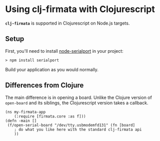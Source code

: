 # Using clj-firmata with Clojurescript

**`clj-firmata`** is supported in Clojurescript on Node.js targets.

## Setup

First, you'll need to install [node-serialport](https://github.com/voodootikigod/node-serialport) in your project:

    > npm install serialport  

Build your application as you would normally.  

## Differences from Clojure

The main difference is in opening a board. Unlike the Clojure version of `open-board` and its siblings, the Clojurescript version takes a callback. 

    (ns my-firmata-app
        (:require [firmata.core :as f]))
    (defn -main []
     (f/open-serial-board "/dev/tty.usbmodemfd131" (fn [board]
        ; do what you like here with the standard clj-firmata api
        ))

